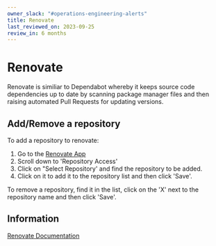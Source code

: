 ```yaml
---
owner_slack: "#operations-engineering-alerts"
title: Renovate
last_reviewed_on: 2023-09-25
review_in: 6 months
---
```


# Renovate

Renovate is similiar to Dependabot whereby it keeps source code dependencies up to date by scanning package manager files and then raising automated Pull Requests for updating versions.

## Add/Remove a repository

To add a repository to renovate:

 1. Go to the [Renovate App](https://github.com/organizations/ministryofjustice/settings/installations/24703049)
 2. Scroll down to 'Repository Access'
 3. Click on "Select Repository' and find the repository to be added.
 4. Click on it to add it to the repository list and then click 'Save'.

 To remove a repository, find it in the list, click on the 'X' next to the repository name and then click 'Save'.

## Information

[Renovate Documentation](https://docs.renovatebot.com/)
